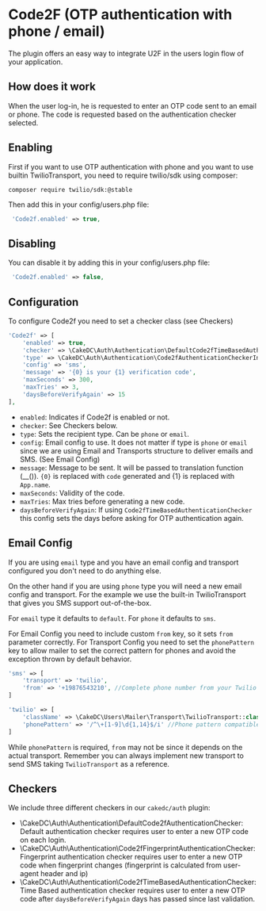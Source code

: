 Code2F (OTP authentication with phone / email)
=============

The plugin offers an easy way to integrate U2F in the users login flow
of your application.

How does it work
----------------
When the user log-in, he is requested to enter an OTP code sent to an email or phone. The code is requested based on the authentication checker selected.

Enabling
--------

First if you want to use OTP authentication with phone and you want to use builtin TwilioTransport, you need to require twilio/sdk using composer:

```
composer require twilio/sdk:@stable
```

Then add this in your config/users.php file:

```php
 'Code2f.enabled' => true,
```

Disabling
---------
You can disable it by adding this in your config/users.php file:

```php
 'Code2f.enabled' => false,
```

Configuration
-------------
To configure Code2f you need to set a checker class (see Checkers)
```php 
'Code2f' => [
    'enabled' => true,
    'checker' => \CakeDC\Auth\Authentication\DefaultCode2fTimeBasedAuthenticationChecker::class,
    'type' => \CakeDC\Auth\Authentication\Code2fAuthenticationCheckerInterface::CODE2F_TYPE_PHONE,
    'config' => 'sms',
    'message' => '{0} is your {1} verification code',
    'maxSeconds' => 300,
    'maxTries' => 3,
    'daysBeforeVerifyAgain' => 15
],
```
* `enabled`: Indicates if Code2f is enabled or not.
* `checker`: See Checkers below.
* `type`: Sets the recipient type. Can be `phone` or `email`.
* `config`: Email config to use. It does not matter if type is `phone` or `email` since we are using Email and Transports structure to deliver emails and SMS. (See Email Config)
* `message`: Message to be sent. It will be passed to translation function (__()). `{0}` is replaced with `code` generated and {1} is replaced with `App.name`.
* `maxSeconds`: Validity of the code.
* `maxTries`: Max tries before generating a new code.
* `daysBeforeVerifyAgain`: If using `Code2fTimeBasedAuthenticationChecker` this config sets the days before asking for OTP authentication again.

Email Config
------------
If you are using `email` type and you have an email config and transport configured you don't need to do anything else.

On the other hand if you are using `phone` type you will need a new email config and transport. For the example we use the built-in TwilioTransport that gives you SMS support out-of-the-box.

For `email` type it defaults to `default`. For `phone` it defaults to `sms`.

For Email Config you need to include custom `from` key, so it sets `from` parameter correctly. For Transport Config you need to set the `phonePattern` key to allow mailer to set the correct pattern for phones and avoid the exception thrown by default behavior.

```php 
'sms' => [
    'transport' => 'twilio',
    'from' => '+19876543210', //Complete phone number from your Twilio account
]
```

```php 
'twilio' => [
    'className' => \CakeDC\Users\Mailer\Transport\TwilioTransport::class,
    'phonePattern' => '/^\+[1-9]\d{1,14}$/i' //Phone pattern compatible with Twilio phone numbers
]
```

While `phonePattern` is required, `from` may not be since it depends on the actual transport. Remember you can always implement new transport to send SMS taking `TwilioTransport` as a reference.

Checkers 
-------------
We include three different checkers in our `cakedc/auth` plugin:

* \CakeDC\Auth\Authentication\DefaultCode2fAuthenticationChecker: Default authentication checker requires user to enter a new OTP code on each login.
* \CakeDC\Auth\Authentication\Code2fFingerprintAuthenticationChecker: Fingerprint authentication checker requires user to enter a new OTP code when fingerprint changes (fingerprint is calculated from user-agent header and ip)
* \CakeDC\Auth\Authentication\Code2fTimeBasedAuthenticationChecker: Time Based authentication checker requires user to enter a new OTP code after `daysBeforeVerifyAgain` days has passed since last validation.

